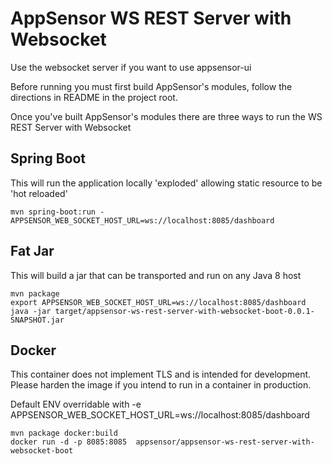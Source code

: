 AppSensor WS REST Server with Websocket
==========
Use the websocket server if you want to use appsensor-ui

Before running you must first build AppSensor's modules, follow the directions in README in the project root.

Once you've built AppSensor's modules there are three ways to run the WS REST Server with Websocket

Spring Boot
------------
This will run the application locally 'exploded' allowing static resource to be 'hot reloaded'
```
mvn spring-boot:run -APPSENSOR_WEB_SOCKET_HOST_URL=ws://localhost:8085/dashboard
```


Fat Jar
------------
This will build a jar that can be transported and run on any Java 8 host
```
mvn package
export APPSENSOR_WEB_SOCKET_HOST_URL=ws://localhost:8085/dashboard
java -jar target/appsensor-ws-rest-server-with-websocket-boot-0.0.1-SNAPSHOT.jar
```

Docker
-----------
This container does not implement TLS and is intended for development. Please harden the image if you intend
to run in a container in production.

Default ENV overridable with -e
APPSENSOR_WEB_SOCKET_HOST_URL=ws://localhost:8085/dashboard
```
mvn package docker:build
docker run -d -p 8085:8085  appsensor/appsensor-ws-rest-server-with-websocket-boot 
```
